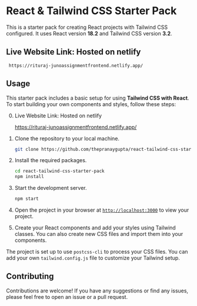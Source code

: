 # React & Tailwind CSS Starter Pack

This is a starter pack for creating React projects with Tailwind CSS configured. It uses React version **18.2** and Tailwind CSS version **3.2**.
## Live Website Link:  Hosted on netlify
    
     https://rituraj-junoassignmentfrontend.netlify.app/
    
## Usage

This starter pack includes a basic setup for using **Tailwind CSS with React**. To start building your own components and styles, follow these steps:

0. Live Website Link:  Hosted on netlify
    
     https://rituraj-junoassignmentfrontend.netlify.app/
    

1. Clone the repository to your local machine.
    ```sh
    git clone https://github.com/thepranaygupta/react-tailwind-css-starter-pack.git
    ```

1. Install the required packages.
    ```sh
    cd react-tailwind-css-starter-pack
    npm install
    ```

1. Start the development server.
    ```sh
    npm start
    ```
1. Open the project in your browser at [`http://localhost:3000`](http://localhost:3000) to view your project.
1. Create your React components and add your styles using Tailwind classes. You can also create new CSS files and import them into your components.

The project is set up to use `postcss-cli` to process your CSS files. You can add your own `tailwind.config.js` file to customize your Tailwind setup.

## Contributing

Contributions are welcome! If you have any suggestions or find any issues, please feel free to open an issue or a pull request.